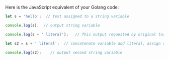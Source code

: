 Here is the JavaScript equivalent of your Golang code:

```javascript
let s = 'hello';  // text assigned to a string variable

console.log(s);  // output string variable

console.log(s + ' literal');   // This output requested by original task descrption, although not really required by current wording of task description.

let s2 = s + ' literal';  // concatenate variable and literal, assign result to another string variable

console.log(s2);    // output second string variable
```
